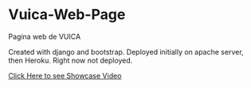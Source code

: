 # Vuica-Web-Page
Pagina web de VUICA

<p>Created with django and bootstrap. Deployed initially on apache server, then Heroku. Right now not deployed.</p>



<a href="https://player.vimeo.com/video/750222664?h=4299a708ef">Click Here to see Showcase Video</a>


